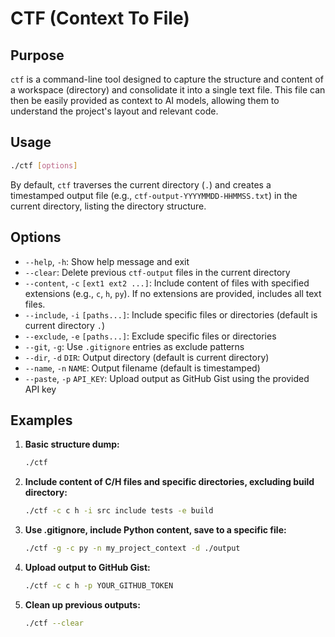 # CTF (Context To File)

## Purpose

`ctf` is a command-line tool designed to capture the structure and content of a workspace (directory) and consolidate it into a single text file. This file can then be easily provided as context to AI models, allowing them to understand the project's layout and relevant code.

## Usage

```bash
./ctf [options]
```

By default, `ctf` traverses the current directory (`.`) and creates a timestamped output file (e.g., `ctf-output-YYYYMMDD-HHMMSS.txt`) in the current directory, listing the directory structure.

## Options

* `--help`, `-h`: Show help message and exit
* `--clear`: Delete previous `ctf-output` files in the current directory
* `--content`, `-c` `[ext1 ext2 ...]`: Include content of files with specified extensions (e.g., `c`, `h`, `py`). If no extensions are provided, includes all text files.
* `--include`, `-i` `[paths...]`: Include specific files or directories (default is current directory `.`)
* `--exclude`, `-e` `[paths...]`: Exclude specific files or directories
* `--git`, `-g`: Use `.gitignore` entries as exclude patterns
* `--dir`, `-d` `DIR`: Output directory (default is current directory)
* `--name`, `-n` `NAME`: Output filename (default is timestamped)
* `--paste`, `-p` `API_KEY`: Upload output as GitHub Gist using the provided API key

## Examples

1. **Basic structure dump:**

    ```bash
    ./ctf
    ```

2. **Include content of C/H files and specific directories, excluding build directory:**

    ```bash
    ./ctf -c c h -i src include tests -e build
    ```

3. **Use .gitignore, include Python content, save to a specific file:**

    ```bash
    ./ctf -g -c py -n my_project_context -d ./output
    ```

4. **Upload output to GitHub Gist:**

    ```bash
    ./ctf -c c h -p YOUR_GITHUB_TOKEN
    ```

5. **Clean up previous outputs:**

    ```bash
    ./ctf --clear
    ```
